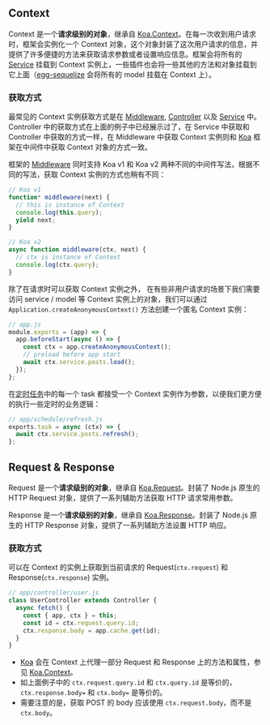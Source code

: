 ## Context

Context 是一个**请求级别的对象**，继承自 [Koa.Context](http://koajs.com/#context)。在每一次收到用户请求时，框架会实例化一个 Context 对象，这个对象封装了这次用户请求的信息，并提供了许多便捷的方法来获取请求参数或者设置响应信息。框架会将所有的 [Service](https://www.eggjs.org/zh-CN/basics/service) 挂载到 Context 实例上，一些插件也会将一些其他的方法和对象挂载到它上面（[egg-sequelize](https://github.com/eggjs/egg-sequelize) 会将所有的 model 挂载在 Context 上）。

### 获取方式

最常见的 Context 实例获取方式是在 [Middleware](https://www.eggjs.org/zh-CN/basics/middleware), [Controller](https://www.eggjs.org/zh-CN/basics/controller) 以及 [Service](https://www.eggjs.org/zh-CN/basics/service) 中。Controller 中的获取方式在上面的例子中已经展示过了，在 Service 中获取和 Controller 中获取的方式一样，在 Middleware 中获取 Context 实例则和 [Koa](http://koajs.com/) 框架在中间件中获取 Context 对象的方式一致。

框架的 [Middleware](https://www.eggjs.org/zh-CN/basics/middleware) 同时支持 Koa v1 和 Koa v2 两种不同的中间件写法，根据不同的写法，获取 Context 实例的方式也稍有不同：

```js
// Koa v1
function* middleware(next) {
  // this is instance of Context
  console.log(this.query);
  yield next;
}

// Koa v2
async function middleware(ctx, next) {
  // ctx is instance of Context
  console.log(ctx.query);
}
```

除了在请求时可以获取 Context 实例之外， 在有些非用户请求的场景下我们需要访问 service / model 等 Context 实例上的对象，我们可以通过 `Application.createAnonymousContext()` 方法创建一个匿名 Context 实例：

```js
// app.js
module.exports = (app) => {
  app.beforeStart(async () => {
    const ctx = app.createAnonymousContext();
    // preload before app start
    await ctx.service.posts.load();
  });
};
```

在[定时任务](https://www.eggjs.org/zh-CN/basics/schedule)中的每一个 task 都接受一个 Context 实例作为参数，以便我们更方便的执行一些定时的业务逻辑：

```js
// app/schedule/refresh.js
exports.task = async (ctx) => {
  await ctx.service.posts.refresh();
};
```

## Request & Response

Request 是一个**请求级别的对象**，继承自 [Koa.Request](http://koajs.com/#request)。封装了 Node.js 原生的 HTTP Request 对象，提供了一系列辅助方法获取 HTTP 请求常用参数。

Response 是一个**请求级别的对象**，继承自 [Koa.Response](http://koajs.com/#response)。封装了 Node.js 原生的 HTTP Response 对象，提供了一系列辅助方法设置 HTTP 响应。

### 获取方式

可以在 Context 的实例上获取到当前请求的 Request(`ctx.request`) 和 Response(`ctx.response`) 实例。

```js
// app/controller/user.js
class UserController extends Controller {
  async fetch() {
    const { app, ctx } = this;
    const id = ctx.request.query.id;
    ctx.response.body = app.cache.get(id);
  }
}
```

- [Koa](http://koajs.com/) 会在 Context 上代理一部分 Request 和 Response 上的方法和属性，参见 [Koa.Context](http://koajs.com/#context)。
- 如上面例子中的 `ctx.request.query.id` 和 `ctx.query.id` 是等价的，`ctx.response.body=` 和 `ctx.body=` 是等价的。
- 需要注意的是，获取 POST 的 body 应该使用 `ctx.request.body`，而不是 `ctx.body`。